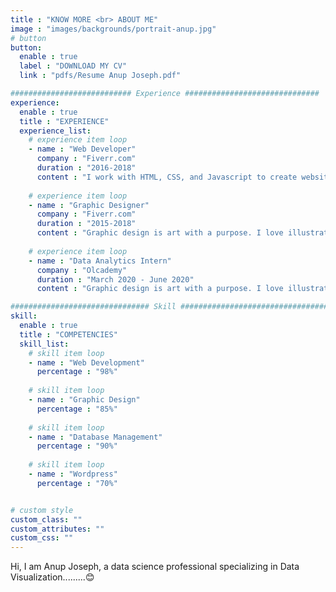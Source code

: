 ```yaml
---
title : "KNOW MORE <br> ABOUT ME"
image : "images/backgrounds/portrait-anup.jpg"
# button
button:
  enable : true
  label : "DOWNLOAD MY CV"
  link : "pdfs/Resume Anup Joseph.pdf"

########################### Experience ##############################
experience:
  enable : true
  title : "EXPERIENCE"
  experience_list:
    # experience item loop
    - name : "Web Developer"
      company : "Fiverr.com"
      duration : "2016-2018"
      content : "I work with HTML, CSS, and Javascript to create websites and web applications like Personal, Business, Blog, E-comerches etc."
      
    # experience item loop
    - name : "Graphic Designer"
      company : "Fiverr.com"
      duration : "2015-2018"
      content : "Graphic design is art with a purpose. I love illustration, so logo desing is my favorite work. But i can do many things with graphics."
      
    # experience item loop
    - name : "Data Analytics Intern"
      company : "Olcademy"
      duration : "March 2020 - June 2020"
      content : "Graphic design is art with a purpose. I love illustration, so logo desing is my favorite work. But i can do many things with graphics.Graphic design is art with a purpose. I love illustration, so logo desing is my favorite work. But i can do many things with graphics.Graphic design is art with a purpose. I love illustration, so logo desing is my favorite work. But i can do many things with graphics."

############################### Skill #################################
skill:
  enable : true
  title : "COMPETENCIES"
  skill_list:
    # skill item loop
    - name : "Web Development"
      percentage : "98%"
      
    # skill item loop
    - name : "Graphic Design"
      percentage : "85%"
      
    # skill item loop
    - name : "Database Management"
      percentage : "90%"
      
    # skill item loop
    - name : "Wordpress"
      percentage : "70%"


# custom style
custom_class: "" 
custom_attributes: "" 
custom_css: ""
---
```


Hi, I am Anup Joseph, a data science professional specializing in Data Visualization.........😊
